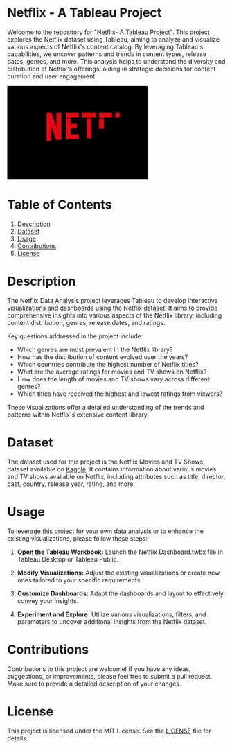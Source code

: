 # Netflix - A Tableau Project

Welcome to the repository for "Netflix- A Tableau Project". This project explores the Netflix dataset using Tableau, aiming to analyze and visualize various aspects of Netflix's content catalog. By leveraging Tableau's capabilities, we uncover patterns and trends in content types, release dates, genres, and more. This analysis helps to understand the diversity and distribution of Netflix's offerings, aiding in strategic decisions for content curation and user engagement.

![Netflix](NetflixGIF.gif)


# Table of Contents

1. [Description](#description)
2. [Dataset](#dataset)
3. [Usage](#usage)
4. [Contributions](#contributions)
5. [License](#license)

# Description

The Netflix Data Analysis project leverages Tableau to develop interactive visualizations and dashboards using the Netflix dataset. It aims to provide comprehensive insights into various aspects of the Netflix library, including content distribution, genres, release dates, and ratings.

Key questions addressed in the project include:

* Which genres are most prevalent in the Netflix library?
* How has the distribution of content evolved over the years?
* Which countries contribute the highest number of Netflix titles?
* What are the average ratings for movies and TV shows on Netflix?
* How does the length of movies and TV shows vary across different genres?
* Which titles have received the highest and lowest ratings from viewers?
  
These visualizations offer a detailed understanding of the trends and patterns within Netflix's extensive content library.

# Dataset 

The dataset used for this project is the Netflix Movies and TV Shows dataset available on [Kaggle](https://www.kaggle.com/datasets/shivamb/netflix-shows). It contains information about various movies and TV shows available on Netflix, including attributes such as title, director, cast, country, release year, rating, and more.

# Usage

To leverage this project for your own data analysis or to enhance the existing visualizations, please follow these steps:

1. **Open the Tableau Workbook:** Launch the [Netflix Dashboard.twbx](https://github.com/Aiswariya-R/Netflix/blob/main/Netflix%20data_analysis.twbx) file in Tableau Desktop or Tableau Public.
   
2. **Modify Visualizations:**  Adjust the existing visualizations or create new ones tailored to your specific requirements.
   
3. **Customize Dashboards:** Adapt the dashboards and layout to effectively convey your insights.
   
4. **Experiment and Explore:** Utilize various visualizations, filters, and parameters to uncover additional insights from the Netflix dataset.
   
# Contributions

Contributions to this project are welcome! If you have any ideas, suggestions, or improvements, please feel free to submit a pull request. Make sure to provide a detailed description of your changes.

# License
This project is licensed under the MIT License. See the [LICENSE](https://github.com/Aiswariya-R/Netflix/blob/main/LICENSE) file for details.
